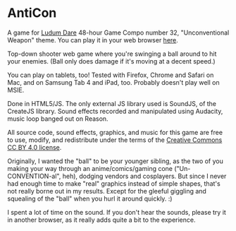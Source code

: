 AntiCon
====

A game for [Ludum Dare](http://www.ludumdare.com/compo/) 48-hour Game Compo number 32, "Unconventional Weapon" theme.
You can play it in your web browser [here](http://micah.cowan.name/anticon/).

Top-down shooter web game where you're swinging a ball around to hit your enemies. (Ball only does damage if it's moving at a decent speed.)

You can play on tablets, too! Tested with Firefox, Chrome and Safari on Mac, and on Samsung Tab 4 and iPad, too. Probably doesn't play well on MSIE.

Done in HTML5/JS. The only external JS library used is SoundJS, of the CreateJS library. Sound effects recorded and manipulated using Audacity, music loop banged out on Reason.

All source code, sound effects, graphics, and music for this game are free to use, modify, and redistribute under the terms of the [Creative Commons CC BY 4.0 license](http://creativecommons.org/licenses/by/4.0/).

Originally, I wanted the "ball" to be your younger sibling, as the two of you making your way through an anime/comics/gaming cone ("Un-CONVENTION-al", heh), dodging vendors and cosplayers. But since I never had enough time to make "real" graphics instead of simple shapes, that's not really borne out in my results. Except for the gleeful giggling and squealing of the "ball" when you hurl it around quickly. :)

I spent a lot of time on the sound. If you don't hear the sounds, please try it in another browser, as it really adds quite a bit to the experience.
